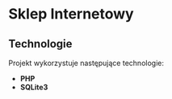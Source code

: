 # Sklep Internetowy

## Technologie

Projekt wykorzystuje następujące technologie:

- **PHP**
- **SQLite3**

